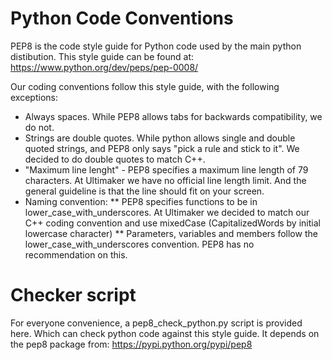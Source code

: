 Python Code Conventions
=======

PEP8 is the code style guide for Python code used by the main python distibution.
This style guide can be found at:
https://www.python.org/dev/peps/pep-0008/

Our coding conventions follow this style guide, with the following exceptions:
* Always spaces. While PEP8 allows tabs for backwards compatibility, we do not.
* Strings are double quotes. While python allows single and double quoted strings, and PEP8 only says "pick a rule and stick to it". We decided to do double quotes to match C++.
* "Maximum line lenght" - PEP8 specifies a maximum line length of 79 characters. At Ultimaker we have no official line length limit. And the general guideline is that the line should fit on your screen.
* Naming convention:
** PEP8 specifies functions to be in lower_case_with_underscores. At Ultimaker we decided to match our C++ coding convention and use mixedCase (CapitalizedWords by initial lowercase character)
** Parameters, variables and members follow the lower_case_with_underscores convention. PEP8 has no recommendation on this.

Checker script
=======
For everyone convenience, a pep8_check_python.py script is provided here. Which can check python code against this style guide. It depends on the pep8 package from: https://pypi.python.org/pypi/pep8 
